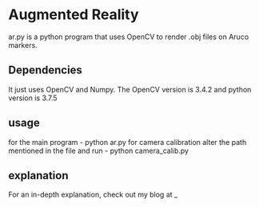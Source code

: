 # Augmented Reality

ar.py is a python program that uses OpenCV to render .obj files on Aruco markers. 

## Dependencies

It just uses OpenCV and Numpy. The OpenCV version is 3.4.2 and python version is 3.7.5

## usage
for the main program - python ar.py
for camera calibration alter the path mentioned in the file and run - python camera_calib.py 

## explanation
For an in-depth explanation, check out my blog at _
